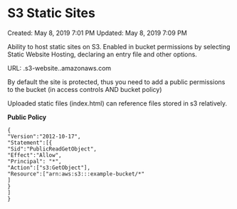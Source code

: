 # S3 Static Sites

Created: May 8, 2019 7:01 PM
Updated: May 8, 2019 7:09 PM

Ability to host static sites on S3. Enabled in bucket permissions by selecting Static Website Hosting, declaring an entry file and other options.

URL: <bucket-name>.s3-website.<AWS-region>.amazonaws.com

By default the site is protected, thus you need to add a public permissions to the bucket (in access controls AND bucket policy)

Uploaded static files (index.html) can reference files stored in s3 relatively.

**Public Policy**

```
{
"Version":"2012-10-17",
"Statement":[{
"Sid":"PublicReadGetObject",
"Effect":"Allow",
"Principal": "*",
"Action":["s3:GetObject"],
"Resource":["arn:aws:s3:::example-bucket/*"
]
}
]
}
```